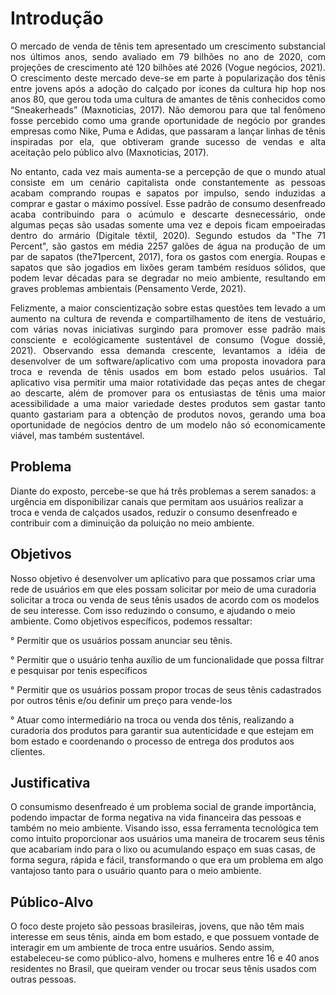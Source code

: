 # Introdução

<p align="justify">
  O mercado de venda de tênis tem apresentado um crescimento substancial nos últimos anos, sendo avaliado em 79 bilhões no ano de 2020, com projeções de crescimento até 120 bilhões até 2026 (Vogue negócios, 2021). O crescimento deste mercado deve-se em parte à popularização dos tênis entre jovens após a adoção do calçado por icones da cultura hip hop nos anos 80, que gerou toda uma cultura de amantes de tênis conhecidos como “Sneakerheads” (Maxnoticias, 2017). Não demorou para que tal fenômeno fosse percebido como uma grande oportunidade de negócio por grandes empresas como Nike, Puma e Adidas, que passaram a lançar linhas de tênis inspiradas por ela, que obtiveram grande sucesso de vendas e alta aceitação pelo público alvo (Maxnoticias, 2017).
</p>
<p align="justify"> 
  No entanto, cada vez mais aumenta-se a percepção de que o mundo atual consiste em um cenário capitalista onde constantemente as pessoas acabam comprando roupas e sapatos por impulso, sendo induzidas a comprar e gastar o máximo possível. Esse padrão de consumo desenfreado acaba contribuindo para o acúmulo e descarte desnecessário, onde algumas peças são usadas somente uma vez e depois ficam empoeiradas dentro do armário (Digitale têxtil, 2020). Segundo estudos da "The 71 Percent", são gastos em média 2257 galões de água na produção de um par de sapatos (the71percent, 2017), fora os gastos com energia. Roupas e sapatos que são jogadios em lixões geram também resíduos sólidos, que podem levar décadas para se degradar no meio ambiente, resultando em graves problemas ambientais (Pensamento Verde, 2021).<br>
</p>
<p align="justify">
  Felizmente, a maior conscientização sobre estas questões tem levado a um aumento na cultura de revenda e compartilhamento de itens de vestuário, com várias novas iniciativas surgindo para promover esse padrão mais consciente e ecológicamente sustentável de consumo (Vogue dossiê, 2021). Observando essa demanda crescente, levantamos a idéia de desenvolver de um software/aplicativo com uma proposta inovadora para troca e revenda de tênis usados em bom estado pelos usuários. Tal aplicativo visa permitir uma  maior rotatividade das peças antes de chegar ao descarte, além de promover para os entusiastas de tênis uma maior acessibilidade a uma maior variedade destes produtos sem gastar tanto quanto gastariam para a obtenção de produtos novos, gerando uma boa oportunidade de negócios dentro de um modelo não só economicamente viável, mas também sustentável.
</p>

## Problema
Diante do exposto, percebe-se que há três problemas a serem sanados: a urgência em disponibilizar canais que permitam aos usuários realizar a troca e venda de calçados usados, reduzir o consumo desenfreado e contribuir com a diminuição da poluição no meio ambiente.

## Objetivos

Nosso objetivo é desenvolver um aplicativo para que possamos criar uma rede de usuários em que eles possam solicitar por meio de uma curadoria solicitar a troca ou venda de seus tênis usados de acordo com os modelos de seu interesse. Com isso reduzindo o consumo, e ajudando o meio ambiente. Como objetivos específicos, podemos ressaltar:

° Permitir que os usuários possam anunciar seu tênis.

° Permitir que o usuário tenha auxílio de um funcionalidade que possa filtrar e pesquisar por tenis específicos

° Permitir que os usuários possam propor trocas de seus tênis cadastrados por outros tênis e/ou definir um preço para vende-los

° Atuar como intermediário na troca ou venda dos tênis, realizando a curadoria dos produtos para garantir sua autenticidade e que estejam em bom estado e coordenando o processo de entrega dos produtos aos clientes.

## Justificativa

O consumismo desenfreado é um problema social de grande importância, podendo impactar de forma negativa na vida financeira das pessoas e também no meio ambiente. Visando isso, essa ferramenta tecnológica tem como intuito proporcionar aos usuários uma maneira de trocarem seus tênis que acabariam indo para o lixo ou acumulando espaço em suas casas, de forma segura, rápida e fácil, transformando o que era um problema em algo vantajoso tanto para o usuário quanto para o meio ambiente.

## Público-Alvo

O foco deste projeto são pessoas brasileiras, jovens, que não têm mais interesse em seus tênis, ainda em bom estado, e que possuem vontade de interagir em um ambiente de troca entre usuários. Sendo assim, estabeleceu-se como público-alvo, homens e mulheres entre 16 e 40 anos residentes no Brasil, que queiram vender ou trocar seus tênis usados com outras pessoas.
